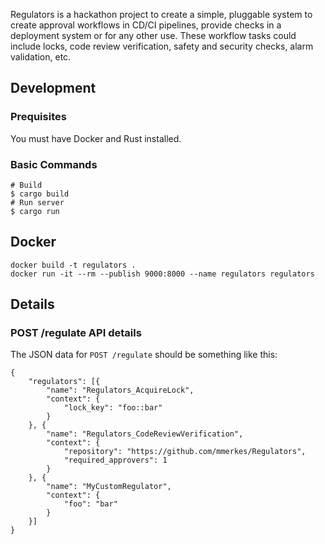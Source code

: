 Regulators is a hackathon project to create a simple, pluggable system to create approval workflows in CD/CI pipelines, provide checks in a deployment system or for any other use. These workflow tasks could include locks, code review verification, safety and security checks, alarm validation, etc.

## Development

### Prequisites

You must have Docker and Rust installed.

### Basic Commands

```
# Build
$ cargo build
# Run server
$ cargo run
```

## Docker

```
docker build -t regulators .
docker run -it --rm --publish 9000:8000 --name regulators regulators
```

## Details

### POST /regulate API details

The JSON data for `POST /regulate` should be something like this:

```
{
    "regulators": [{
        "name": "Regulators_AcquireLock",
        "context": {
            "lock_key": "foo::bar"
        }
    }, {
        "name": "Regulators_CodeReviewVerification",
        "context": {
            "repository": "https://github.com/mmerkes/Regulators",
            "required_approvers": 1
        }
    }, {
        "name": "MyCustomRegulator",
        "context": {
            "foo": "bar"
        }
    }]
}
```

